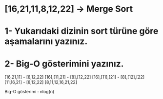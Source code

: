 # **[16,21,11,8,12,22]** -> Merge Sort
#  1- Yukarıdaki dizinin sort türüne göre aşamalarını yazınız.
#  2- Big-O gösterimini yazınız.
[16,21,11] - [8,12,22]
[16],[11,21]    -    [8],[12,22]
[16],[11],[21]    -    [8],[12],[22]
[11,16,21]      -     [8,12,22]
[8,11,12,16,21,22]

Big-O gösterimi : nlog(n)